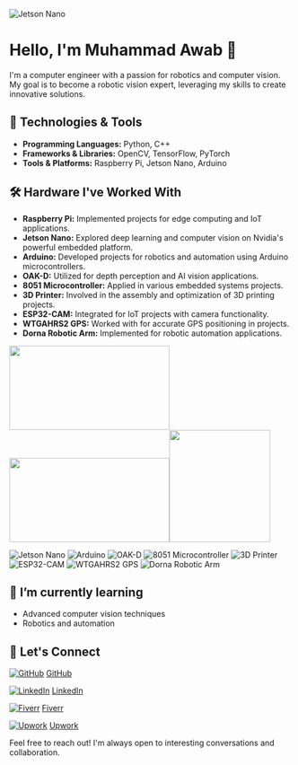 ![Jetson Nano](https://media.licdn.com/dms/image/D4D16AQFUJP7Ee4UnYw/profile-displaybackgroundimage-shrink_350_1400/0/1696527459085?e=1705536000&v=beta&t=6kAeSNGy_PcHnaX7DiJ4wJ_NVUcjQrVqr1kypj8ezWw)

# Hello, I'm Muhammad Awab 👋

I'm a computer engineer with a passion for robotics and computer vision. My goal is to become a robotic vision expert, leveraging my skills to create innovative solutions.

## 🔧 Technologies & Tools

- **Programming Languages:** Python, C++
- **Frameworks & Libraries:** OpenCV, TensorFlow, PyTorch
- **Tools & Platforms:** Raspberry Pi, Jetson Nano, Arduino

## 🛠️ Hardware I've Worked With

- **Raspberry Pi:** Implemented projects for edge computing and IoT applications.
- **Jetson Nano:** Explored deep learning and computer vision on Nvidia's powerful embedded platform.
- **Arduino:** Developed projects for robotics and automation using Arduino microcontrollers.
- **OAK-D:** Utilized for depth perception and AI vision applications.
- **8051 Microcontroller:** Applied in various embedded systems projects.
- **3D Printer:** Involved in the assembly and optimization of 3D printing projects.
- **ESP32-CAM:** Integrated for IoT projects with camera functionality.
- **WTGAHRS2 GPS:** Worked with for accurate GPS positioning in projects.
- **Dorna Robotic Arm:** Implemented for robotic automation applications.


<img src="https://www.nvidia.com/content/dam/en-zz/Solutions/intelligent-machines/jetson-nano/education-projects/nvidia-jetson-nano-og-100_.jpg" height="150" width="285"/><img src="https://www.zdnet.com/a/img/resize/2f3709d5d1474a5d20d535a9cf6174198a2368d1/2021/06/11/a419ab3e-428b-40fa-b554-02a18831fce3/raspberry-pi-4-model-b-header.jpg?auto=webp&fit=crop&height=675&width=1200" height="150" width="285"/><img src="https://www.mybotshop.de/media/image/product/5263/lg/luxonis-depthai-oak-d-lux-d.jpg" height="200" width="180"/>

![Jetson Nano](https://img.shields.io/badge/Jetson_Nano-2GB-green?logo=Nvidia)
![Arduino](https://img.shields.io/badge/Arduino-Uno-blue?logo=Arduino)
![OAK-D](https://img.shields.io/badge/OAK--D-Depth--AI-yellow?logo=OpenCV)
![8051 Microcontroller](https://img.shields.io/badge/8051_Microcontroller-Embedded-red?logo=Microchip)
![3D Printer](https://img.shields.io/badge/3D_Printer-Assembly-white?logo=Prusa)
![ESP32-CAM](https://img.shields.io/badge/ESP32_CAM-IoT-blueviolet?logo=Espressif)
![WTGAHRS2 GPS](https://img.shields.io/badge/WTGAHRS2_GPS-GPS-brightgreen?logo=Adafruit)
![Dorna Robotic Arm](https://img.shields.io/badge/Dorna_Robotic_Arm-Automation-lightgrey?logo=Robot)

<!--

## 🚀 Projects

- [Number Plate Recognition on the Edge](Link to Project): I recently solved the challenge of deploying a number plate recognition system on the edge. This allows organizations to use affordable hardware and deploy in remote areas with limited or slow internet connectivity.
-->
## 🌱 I’m currently learning

- Advanced computer vision techniques
- Robotics and automation

## 💬 Let's Connect

[![GitHub](https://img.icons8.com/ios-glyphs/30/000000/github.png)](https://github.com/YourUsername) [GitHub](https://github.com/YourUsername)

[![LinkedIn](https://img.icons8.com/ios-glyphs/30/000000/linkedin.png)](https://www.linkedin.com/in/yourprofile/) [LinkedIn](https://www.linkedin.com/in/muhammad-awab-younas-27bb50230/)

[![Fiverr](https://img.icons8.com/ios-glyphs/30/000000/fiverr.png)](https://www.fiverr.com/yourusername) [Fiverr](https://www.fiverr.com/yourusername)

[![Upwork](https://w7.pngwing.com/pngs/744/960/png-transparent-upwork-computer-icons-freelancer-others.png)](https://www.upwork.com/freelancer/yourusername) [Upwork](https://www.upwork.com/freelancer/yourusername)

Feel free to reach out! I'm always open to interesting conversations and collaboration.

<!--
Here, you can add any additional sections or information you find relevant. For example, you can include your education, work experience, or any certifications you have earned.
-->
